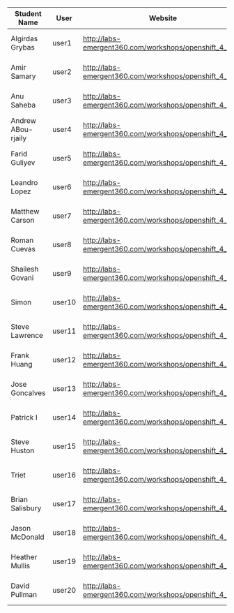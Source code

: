 Student Name | User | Website | Lab Instructions
------------ | ---------------| ---------- | -------------
Algirdas Grybas | user1 |http://labs-emergent360.com/workshops/openshift_4_101/ |https://console-openshift-console.apps.openshift4.lab-emergent360.com/#
Amir Samary  | user2 | http://labs-emergent360.com/workshops/openshift_4_101/ | https://console-openshift-console.apps.openshift4.lab-emergent360.com/#
Anu Saheba | user3 | http://labs-emergent360.com/workshops/openshift_4_101/ | https://console-openshift-console.apps.openshift4.lab-emergent360.com/#
Andrew ABou-rjaily | user4 | http://labs-emergent360.com/workshops/openshift_4_101/ | https://console-openshift-console.apps.openshift4.lab-emergent360.com/#
Farid Guliyev | user5 | http://labs-emergent360.com/workshops/openshift_4_101/ | https://console-openshift-console.apps.openshift4.lab-emergent360.com/#
Leandro Lopez | user6 | http://labs-emergent360.com/workshops/openshift_4_101/ | https://console-openshift-console.apps.openshift4.lab-emergent360.com/#
Matthew Carson | user7 |http://labs-emergent360.com/workshops/openshift_4_101/ | https://console-openshift-console.apps.openshift4.lab-emergent360.com/#
Roman Cuevas | user8 |http://labs-emergent360.com/workshops/openshift_4_101/ | https://console-openshift-console.apps.openshift4.lab-emergent360.com/#
Shailesh Govani | user9 |http://labs-emergent360.com/workshops/openshift_4_101/ | https://console-openshift-console.apps.openshift4.lab-emergent360.com/#
Simon | user10 | http://labs-emergent360.com/workshops/openshift_4_101/ | https://console-openshift-console.apps.openshift4.lab-emergent360.com/#
Steve Lawrence | user11 | http://labs-emergent360.com/workshops/openshift_4_101/ | https://console-openshift-console.apps.openshift4.lab-emergent360.com/#
Frank Huang | user12 | http://labs-emergent360.com/workshops/openshift_4_101/ | https://console-openshift-console.apps.openshift4.lab-emergent360.com/#
Jose Goncalves | user13 | http://labs-emergent360.com/workshops/openshift_4_101/ | https://console-openshift-console.apps.openshift4.lab-emergent360.com/#
Patrick I | user14 | http://labs-emergent360.com/workshops/openshift_4_101/ | https://console-openshift-console.apps.openshift4.lab-emergent360.com/#
Steve Huston| user15 | http://labs-emergent360.com/workshops/openshift_4_101/ | https://console-openshift-console.apps.openshift4.lab-emergent360.com/#
Triet | user16 | http://labs-emergent360.com/workshops/openshift_4_101/ | https://console-openshift-console.apps.openshift4.lab-emergent360.com/#
Brian Salisbury  | user17 | http://labs-emergent360.com/workshops/openshift_4_101/ | https://console-openshift-console.apps.openshift4.lab-emergent360.com/#
Jason McDonald | user18 | http://labs-emergent360.com/workshops/openshift_4_101/ | https://console-openshift-console.apps.openshift4.lab-emergent360.com/#
Heather Mullis | user19 | http://labs-emergent360.com/workshops/openshift_4_101/ | https://console-openshift-console.apps.openshift4.lab-emergent360.com/#
David Pullman | user20 | http://labs-emergent360.com/workshops/openshift_4_101/ | https://console-openshift-console.apps.openshift4.lab-emergent360.com/#
